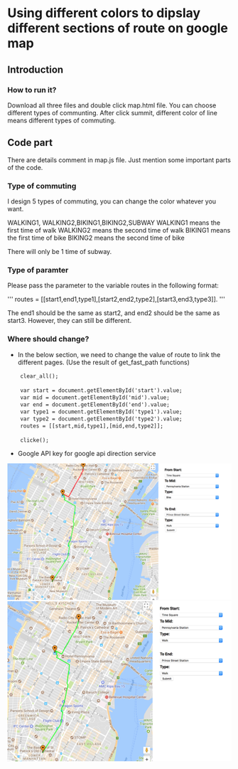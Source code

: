 # Using different colors to dipslay different sections of route on google map 

## Introduction


### How to run it?
Download all three files and double click map.html file.
You can choose different types of communting. 
After click summit, different color of line means different types of commuting. 

## Code part

There are details comment in map.js file. 
Just mention some important parts of the code.

### Type of commuting 
I design 5 types of commuting, you can change the color whatever you want.

WALKING1, WALKING2,BIKING1,BIKING2,SUBWAY 
WALKING1 means the first time of walk
WALKING2 means the second time of walk
BIKING1 means the first time of bike
BIKING2 means the second time of bike

There will only be 1 time of subway.

### Type of paramter
Please pass the parameter to the variable routes in the following format:

'''
routes = [[start1,end1,type1],[start2,end2,type2],[start3,end3,type3]].
'''

The end1 should be the same as start2, and end2 should be the same as start3.
However, they can still be different. 

### Where should change?
* In the below section, we need to change the value of route to link the different pages. (Use the result of get_fast_path functions)

```
    clear_all();

	var start = document.getElementById('start').value;
	var mid = document.getElementById('mid').value;
	var end = document.getElementById('end').value;
	var type1 = document.getElementById('type1').value;
	var type2 = document.getElementById('type2').value;
	routes = [[start,mid,type1],[mid,end,type2]];

	clicke();
```
* Google API key for google api direction service 

![Alt text](./pics/pic1.png?raw=true "DEMO1")
![Alt text](./pics/pic2.png?raw=true "DEMO2")
